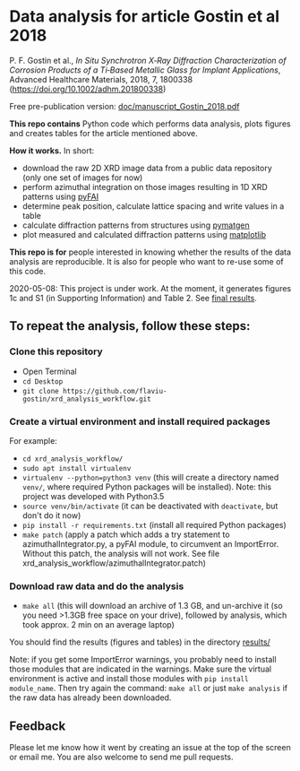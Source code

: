 # Data analysis for article Gostin et al 2018

P. F. Gostin et al., *In Situ Synchrotron X‐Ray Diffraction Characterization of
Corrosion Products of a Ti‐Based Metallic Glass for Implant Applications*,
Advanced Healthcare Materials, 2018, 7, 1800338
(<https://doi.org/10.1002/adhm.201800338>)

Free pre-publication version:
[doc/manuscript_Gostin_2018.pdf](doc/manuscript_Gostin_2018.pdf)

**This repo contains** Python code which performs data analysis, plots figures and
creates tables for the article mentioned above.

**How it works.**  In short:
- download the raw 2D XRD image data from a public data repository (only one set
  of images for now)
- perform azimuthal integration on those images resulting in 1D XRD patterns
  using [pyFAI](https://github.com/silx-kit/pyFAI)
- determine peak position, calculate lattice spacing and write values in a table
- calculate diffraction patterns from structures using
  [pymatgen](https://github.com/materialsproject/pymatgen)
- plot measured and calculated diffraction patterns using
  [matplotlib](https://github.com/matplotlib/matplotlib)

**This repo is for** people interested in knowing whether the results of the
data analysis are reproducible.  It is also for people who want to re-use some
of this code.

2020-05-08: This project is under work.  At the moment, it generates
figures 1c and S1 (in Supporting Information) and Table 2.  See [final
results](results/final/).

## To repeat the analysis, follow these steps:

### Clone this repository

- Open Terminal
- `cd Desktop`
- `git clone https://github.com/flaviu-gostin/xrd_analysis_workflow.git`

### Create a virtual environment and install required packages

For example:
- `cd xrd_analysis_workflow/`
- `sudo apt install virtualenv`
- `virtualenv --python=python3 venv` (this will create a directory named
  `venv/`, where required Python packages will be installed).  Note: this project
  was developed with Python3.5
- `source venv/bin/activate` (it can be deactivated with `deactivate`, but don't
  do it now)
- `pip install -r requirements.txt` (install all required Python packages)
- `make patch` (apply a patch which adds a try statement to
  azimuthalIntegrator.py, a pyFAI module, to circumvent an ImportError.  Without
  this patch, the analysis will not work.  See file
  xrd_analysis_workflow/azimuthalIntegrator.patch)

### Download raw data and do the analysis

- `make all` (this will download an archive of 1.3 GB, and un-archive it (so you
  need >1.3GB free space on your drive), followed by analysis, which took
  approx. 2 min on an average laptop)

You should find the results (figures and tables) in the directory
[results/](results/)

Note: if you get some ImportError warnings, you probably need to install those
 modules that are indicated in the warnings. Make sure the virtual environment
 is active and install those modules with `pip install module_name`. Then try
 again the command: `make all` or just `make analysis` if the raw data has
 already been downloaded.

## Feedback

Please let me know how it went by creating an issue at the top of the screen or
email me.  You are also welcome to send me pull requests.
